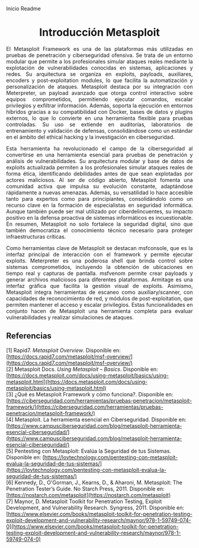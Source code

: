 Inicio Readme

<h1 align="center"> Introducción Metasploit </h1>

<p align="justify">El Metasploit Framework es una de las plataformas más utilizadas en pruebas de penetración y ciberseguridad ofensiva. Se trata de un entorno modular que permite a los profesionales simular ataques reales mediante la explotación de vulnerabilidades conocidas en sistemas, aplicaciones y redes. Su arquitectura se organiza en exploits, payloads, auxiliares, encoders y post-exploitation modules, lo que facilita la automatización y personalización de ataques. Metasploit destaca por su integración con Meterpreter, un payload avanzado que otorga control interactivo sobre equipos comprometidos, permitiendo ejecutar comandos, escalar privilegios y exfiltrar información. Además, soporta la ejecución en entornos híbridos gracias a su compatibilidad con Docker, bases de datos y plugins externos, lo que lo convierte en una herramienta flexible para pruebas controladas. Su uso se extiende en auditorías, laboratorios de entrenamiento y validación de defensas, consolidándose como un estándar en el ámbito del ethical hacking y la investigación en ciberseguridad.</p>

<p align="justify">Esta herramienta ha revolucionado el campo de la ciberseguridad al convertirse en una herramienta esencial para pruebas de penetración y análisis de vulnerabilidades. Su arquitectura modular y base de datos de exploits actualizada permiten a los profesionales simular ataques reales de forma ética, identificando debilidades antes de que sean explotadas por actores maliciosos. Al ser de código abierto, Metasploit fomenta una comunidad activa que impulsa su evolución constante, adaptándose rápidamente a nuevas amenazas. Además, su versatilidad lo hace accesible tanto para expertos como para principiantes, consolidándolo como un recurso clave en la formación de especialistas en seguridad informática. Aunque también puede ser mal utilizado por ciberdelincuentes, su impacto positivo en la defensa proactiva de sistemas informáticos es incuestionable. En resumen, Metasploit no solo fortalece la seguridad digital, sino que también democratiza el conocimiento técnico necesario para proteger infraestructuras críticas.</p>

<p align="justify"> Como herramientas clave de Metasploit se destacan msfconsole, que es la interfaz principal de interacción con el framework y permite ejecutar exploits. Meterpreter es una poderosa shell que brinda control sobre sistemas comprometidos, incluyendo la obtención de ubicaciones en tiempo real y capturas de pantalla. msfvenom permite crear payloads y generar archivos maliciosos para diferentes plataformas. Armitage es una interfaz gráfica que facilita la gestión visual de exploits. Asimismo, Metasploit integra herramientas de escaneo como auxiliary/scanner, con capacidades de reconocimiento de red, y módulos de post-exploitation, que permiten mantener el acceso y escalar privilegios. Estas funcionalidades en conjunto hacen de Metasploit una herramienta completa para evaluar vulnerabilidades y realizar simulaciones de ataques.</p>

## Referencias
[1] Rapid7. *Metasploit Overview*. Disponible en: [https://docs.rapid7.com/metasploit/msf-overview/](https://docs.rapid7.com/metasploit/msf-overview/)  
[2] Metasploit Docs. *Using Metasploit – Basics*. Disponible en: [https://docs.metasploit.com/docs/using-metasploit/basics/using-metasploit.html](https://docs.metasploit.com/docs/using-metasploit/basics/using-metasploit.html)<br>
[3] ¿Qué es Metasploit Framework y cómo funciona?. Disponible en: [https://ciberseguridad.com/herramientas/pruebas-penetracion/metasploit-framework/](https://ciberseguridad.com/herramientas/pruebas-penetracion/metasploit-framework/)<br>
[4] Metasploit. La herramienta esencial en Ciberseguridad. Disponible en: [https://www.campusciberseguridad.com/blog/metasploit-herramienta-esencial-ciberseguridad/](https://www.campusciberseguridad.com/blog/metasploit-herramienta-esencial-ciberseguridad/)<br>
[5] Pentesting con Metasploit: Evalúa la Seguridad de tus Sistemas. Disponible en: [https://lovtechnology.com/pentesting-con-metasploit-evalua-la-seguridad-de-tus-sistemas/](https://lovtechnology.com/pentesting-con-metasploit-evalua-la-seguridad-de-tus-sistemas/)<br>
[6] Kennedy, D., O'Gorman, J., Kearns, D., & Aharoni, M. Metasploit: The Penetration Tester’s Guide. No Starch Press, 2011. Disponible en: [https://nostarch.com/metasploit](https://nostarch.com/metasploit)<br>
[7] Maynor, D. Metasploit Toolkit for Penetration Testing, Exploit Development, and Vulnerability Research. Syngress, 2011. Disponible en: [https://www.elsevier.com/books/metasploit-toolkit-for-penetration-testing-exploit-development-and-vulnerability-research/maynor/978-1-59749-074-0](https://www.elsevier.com/books/metasploit-toolkit-for-penetration-testing-exploit-development-and-vulnerability-research/maynor/978-1-59749-074-0)